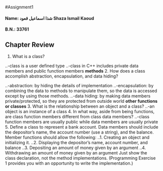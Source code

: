 #Assignment1
#### Name: شذا اسماعيل قعود Shaza Ismail Kaoud
#### B.N.: 33761
Chapter Review
--------------
1. What is a class?

..-class is a user defined type
..-class in C++ includes private data members and public function members **methods**
2. How does a class accomplish abstraction, encapsulation, and data hiding?

..-abstraction: by hiding the details of implementation
..-encapsulation: by combining the data to methods to manipulate them, so the data is accessed except by using those methods.
..-data hiding: by making data members private/protected, so they are protected from outside world **other functions or classes**
3. What is the relationship between an object and a class?
..-an object is an instance of a class
4. In what way, aside from being functions, are class function members different from class data members?
..-class function members are usually public while data members are usually private
5. Define a class to represent a bank account. Data members should include the depositor’s name, the account number (use a string), and the balance. Member functions should allow the following:
..1. Creating an object and initializing it.
..2. Displaying the depositor’s name, account number, and balance
..3. Depositing an amount of money given by an argument
..4. Withdrawing an amount of money given by an argument
Just show the class declaration, not the method implementations. (Programming Exercise 1 provides you with an opportunity to write the implementation.)
